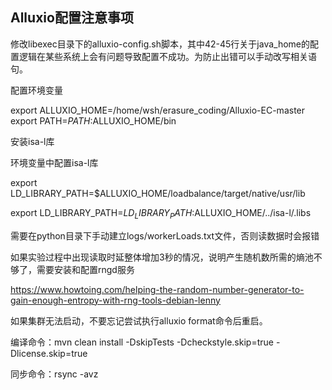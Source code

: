 ## Alluxio配置注意事项

修改libexec目录下的alluxio-config.sh脚本，其中42-45行关于java_home的配置逻辑在某些系统上会有问题导致配置不成功。为防止出错可以手动改写相关语句。

配置环境变量

export ALLUXIO_HOME=/home/wsh/erasure_coding/Alluxio-EC-master export PATH=$PATH:$ALLUXIO_HOME/bin

安装isa-l库

环境变量中配置isa-l库

export LD_LIBRARY_PATH=$ALLUXIO_HOME/loadbalance/target/native/usr/lib

export LD_LIBRARY_PATH=$LD_LIBRARY_PATH:$ALLUXIO_HOME/../isa-l/.libs

需要在python目录下手动建立logs/workerLoads.txt文件，否则读数据时会报错

如果实验过程中出现读取时延整体增加3秒的情况，说明产生随机数所需的熵池不够了，需要安装和配置rngd服务

https://www.howtoing.com/helping-the-random-number-generator-to-gain-enough-entropy-with-rng-tools-debian-lenny

如果集群无法启动，不要忘记尝试执行alluxio format命令后重启。

编译命令：mvn clean install -DskipTests -Dcheckstyle.skip=true -Dlicense.skip=true

同步命令：rsync -avz

 